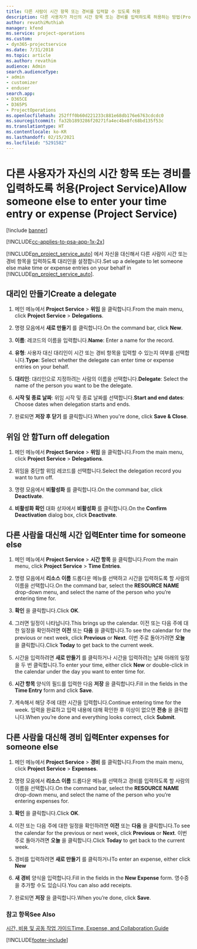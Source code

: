 ```yaml
---
title: 다른 사람이 시간 항목 또는 경비를 입력할 수 있도록 허용
description: 다른 사용자가 자신의 시간 항목 또는 경비를 입력하도록 허용하는 방법(Project Service)
author: revathiMuthiah
manager: kfend
ms.service: project-operations
ms.custom:
- dyn365-projectservice
ms.date: 7/31/2018
ms.topic: article
ms.author: revathim
audience: Admin
search.audienceType:
- admin
- customizer
- enduser
search.app:
- D365CE
- D365PS
- ProjectOperations
ms.openlocfilehash: 252fff0b60d221233c881e68db176e6763cdcdc0
ms.sourcegitcommit: fa32b1893286f20271fa4ec4be8fc68bd135f53c
ms.translationtype: HT
ms.contentlocale: ko-KR
ms.lasthandoff: 02/15/2021
ms.locfileid: "5291582"
---
```

# <a name="allow-someone-else-to-enter-your-time-entry-or-expense-project-service"></a><span data-ttu-id="e3959-103">다른 사용자가 자신의 시간 항목 또는 경비를 입력하도록 허용(Project Service)</span><span class="sxs-lookup"><span data-stu-id="e3959-103">Allow someone else to enter your time entry or expense (Project Service)</span></span>

[!include [banner](../includes/psa-now-project-operations.md)]

[!INCLUDE[cc-applies-to-psa-app-1x-2x](../includes/cc-applies-to-psa-app-1x-2x.md)]

<span data-ttu-id="e3959-104">[!INCLUDE[pn_project_service_auto](../includes/pn-project-service-auto.md)] 에서 자신을 대신해서 다른 사람이 시간 또는 경비 항목을 입력하도록 대리인을 설정합니다.</span><span class="sxs-lookup"><span data-stu-id="e3959-104">Set up a delegate to let someone else make time or expense entries on your behalf in [!INCLUDE[pn_project_service_auto](../includes/pn-project-service-auto.md)].</span></span>  
  
## <a name="create-a-delegate"></a><span data-ttu-id="e3959-105">대리인 만들기</span><span class="sxs-lookup"><span data-stu-id="e3959-105">Create a delegate</span></span>  
  
1.  <span data-ttu-id="e3959-106">메인 메뉴에서 **Project Service** > **위임** 을 클릭합니다.</span><span class="sxs-lookup"><span data-stu-id="e3959-106">From the main menu, click **Project Service** > **Delegations**.</span></span>  
  
2.  <span data-ttu-id="e3959-107">명령 모음에서 **새로 만들기** 를 클릭합니다.</span><span class="sxs-lookup"><span data-stu-id="e3959-107">On the command bar, click **New**.</span></span>  
  
3. <span data-ttu-id="e3959-108">**이름**: 레코드의 이름을 입력합니다.</span><span class="sxs-lookup"><span data-stu-id="e3959-108">**Name**: Enter a name for the record.</span></span>  
  
4. <span data-ttu-id="e3959-109">**유형**: 사용자 대신 대리인이 시간 또는 경비 항목을 입력할 수 있는지 여부를 선택합니다.</span><span class="sxs-lookup"><span data-stu-id="e3959-109">**Type**: Select whether the delegate can enter time or expense entries on your behalf.</span></span>  
  
5. <span data-ttu-id="e3959-110">**대리인**: 대리인으로 지정하려는 사람의 이름을 선택합니다.</span><span class="sxs-lookup"><span data-stu-id="e3959-110">**Delegate**: Select the name of the person you want to be the delegate.</span></span>  
  
6. <span data-ttu-id="e3959-111">**시작 및 종료 날짜**: 위임 시작 및 종료 날짜를 선택합니다.</span><span class="sxs-lookup"><span data-stu-id="e3959-111">**Start and end dates**: Choose dates when delegation starts and ends.</span></span>  
  
7.  <span data-ttu-id="e3959-112">완료되면 **저장 후 닫기** 를 클릭합니다.</span><span class="sxs-lookup"><span data-stu-id="e3959-112">When you're done, click **Save & Close**.</span></span>  
  
## <a name="turn-off-delegation"></a><span data-ttu-id="e3959-113">위임 안 함</span><span class="sxs-lookup"><span data-stu-id="e3959-113">Turn off delegation</span></span>  
  
1.  <span data-ttu-id="e3959-114">메인 메뉴에서 **Project Service** > **위임** 을 클릭합니다.</span><span class="sxs-lookup"><span data-stu-id="e3959-114">From the main menu, click **Project Service** > **Delegations**.</span></span>  
  
2.  <span data-ttu-id="e3959-115">위임을 중단할 위임 레코드를 선택합니다.</span><span class="sxs-lookup"><span data-stu-id="e3959-115">Select the delegation record you want to turn off.</span></span>  
  
3.  <span data-ttu-id="e3959-116">명령 모음에서 **비활성화** 를 클릭합니다.</span><span class="sxs-lookup"><span data-stu-id="e3959-116">On the command bar, click **Deactivate**.</span></span>  
  
4.  <span data-ttu-id="e3959-117">**비활성화 확인** 대화 상자에서 **비활성화** 를 클릭합니다.</span><span class="sxs-lookup"><span data-stu-id="e3959-117">On the **Confirm Deactivation** dialog box, click **Deactivate**.</span></span>  
  
## <a name="enter-time-for-someone-else"></a><span data-ttu-id="e3959-118">다른 사람을 대신해 시간 입력</span><span class="sxs-lookup"><span data-stu-id="e3959-118">Enter time for someone else</span></span>  
  
1.  <span data-ttu-id="e3959-119">메인 메뉴에서 **Project Service** > **시간 항목** 을 클릭합니다.</span><span class="sxs-lookup"><span data-stu-id="e3959-119">From the main menu, click **Project Service** > **Time Entries**.</span></span>  
  
2.  <span data-ttu-id="e3959-120">명령 모음에서 **리소스 이름** 드롭다운 메뉴를 선택하고 시간을 입력하도록 할 사람의 이름을 선택합니다.</span><span class="sxs-lookup"><span data-stu-id="e3959-120">On the command bar, select the **RESOURCE NAME** drop-down menu, and select the name of the person who you’re entering time for.</span></span>  
  
3.  <span data-ttu-id="e3959-121">**확인** 을 클릭합니다.</span><span class="sxs-lookup"><span data-stu-id="e3959-121">Click **OK**.</span></span>  
  
4.  <span data-ttu-id="e3959-122">그러면 일정이 나타납니다.</span><span class="sxs-lookup"><span data-stu-id="e3959-122">This brings up the calendar.</span></span> <span data-ttu-id="e3959-123">이전 또는 다음 주에 대한 일정을 확인하려면 **이전** 또는 **다음** 을 클릭합니다.</span><span class="sxs-lookup"><span data-stu-id="e3959-123">To see the calendar for the previous or next week, click **Previous** or **Next**.</span></span> <span data-ttu-id="e3959-124">이번 주로 돌아가려면 **오늘** 을 클릭합니다.</span><span class="sxs-lookup"><span data-stu-id="e3959-124">Click **Today** to get back to the current week.</span></span>  
  
5.  <span data-ttu-id="e3959-125">시간을 입력하려면 **새로 만들기** 를 클릭하거나 시간을 입력하려는 날짜 아래의 일정을 두 번 클릭합니다.</span><span class="sxs-lookup"><span data-stu-id="e3959-125">To enter your time, either click **New** or double-click in the calendar under the day you want to enter time for.</span></span>  
  
6.  <span data-ttu-id="e3959-126">**시간 항목** 양식의 필드를 입력한 다음 **저장** 을 클릭합니다.</span><span class="sxs-lookup"><span data-stu-id="e3959-126">Fill in the fields in the **Time Entry** form and click **Save**.</span></span>  
  
7.  <span data-ttu-id="e3959-127">계속해서 해당 주에 대한 시간을 입력합니다.</span><span class="sxs-lookup"><span data-stu-id="e3959-127">Continue entering time for the week.</span></span> <span data-ttu-id="e3959-128">입력을 완료하고 입력 내용에 대해 확인한 후 이상이 없으면 **전송** 을 클릭합니다.</span><span class="sxs-lookup"><span data-stu-id="e3959-128">When you’re done and everything looks correct, click **Submit**.</span></span>  
  
## <a name="enter-expenses-for-someone-else"></a><span data-ttu-id="e3959-129">다른 사람을 대신해 경비 입력</span><span class="sxs-lookup"><span data-stu-id="e3959-129">Enter expenses for someone else</span></span>  
  
1.  <span data-ttu-id="e3959-130">메인 메뉴에서 **Project Service** > **경비** 를 클릭합니다.</span><span class="sxs-lookup"><span data-stu-id="e3959-130">From the main menu, click **Project Service** > **Expenses**.</span></span>  
  
2.  <span data-ttu-id="e3959-131">명령 모음에서 **리소스 이름** 드롭다운 메뉴를 선택하고 경비를 입력하도록 할 사람의 이름을 선택합니다.</span><span class="sxs-lookup"><span data-stu-id="e3959-131">On the command bar, select the **RESOURCE NAME** drop-down menu, and select the name of the person who you’re entering expenses for.</span></span>  
  
3.  <span data-ttu-id="e3959-132">**확인** 을 클릭합니다.</span><span class="sxs-lookup"><span data-stu-id="e3959-132">Click **OK**.</span></span>  
  
4.  <span data-ttu-id="e3959-133">이전 또는 다음 주에 대한 일정을 확인하려면 **이전** 또는 **다음** 을 클릭합니다.</span><span class="sxs-lookup"><span data-stu-id="e3959-133">To see the calendar for the previous or next week, click **Previous** or **Next**.</span></span> <span data-ttu-id="e3959-134">이번 주로 돌아가려면 **오늘** 을 클릭합니다.</span><span class="sxs-lookup"><span data-stu-id="e3959-134">Click **Today** to get back to the current week.</span></span>  
  
5.  <span data-ttu-id="e3959-135">경비를 입력하려면 **새로 만들기** 를 클릭하거나</span><span class="sxs-lookup"><span data-stu-id="e3959-135">To enter an expense, either click **New**</span></span>  
  
6.  <span data-ttu-id="e3959-136">**새 경비** 양식을 입력합니다.</span><span class="sxs-lookup"><span data-stu-id="e3959-136">Fill in the fields in the **New Expense** form.</span></span> <span data-ttu-id="e3959-137">영수증을 추가할 수도 있습니다.</span><span class="sxs-lookup"><span data-stu-id="e3959-137">You can also add receipts.</span></span>  
  
7.  <span data-ttu-id="e3959-138">완료되면 **저장** 을 클릭합니다.</span><span class="sxs-lookup"><span data-stu-id="e3959-138">When you’re done, click **Save**.</span></span>  
  
### <a name="see-also"></a><span data-ttu-id="e3959-139">참고 항목</span><span class="sxs-lookup"><span data-stu-id="e3959-139">See Also</span></span>  
 [<span data-ttu-id="e3959-140">시간, 비용 및 공동 작업 가이드</span><span class="sxs-lookup"><span data-stu-id="e3959-140">Time, Expense, and Collaboration Guide</span></span>](../psa/time-expense-collaboration-guide.md)


[!INCLUDE[footer-include](../includes/footer-banner.md)]